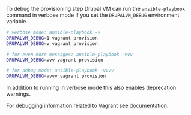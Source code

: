 To debug the provisioning step Drupal VM can run the `ansible-playbook` command in verbose mode if you set the `DRUPALVM_DEBUG` environment variable.

```sh
# verbose mode: ansible-playbook -v
DRUPALVM_DEBUG=1 vagrant provision
DRUPALVM_DEBUG=v vagrant provision

# for even more messages: ansible-playbook -vvv
DRUPALVM_DEBUG=vvv vagrant provision

# for debug mode: ansible-playbook -vvvv
DRUPALVM_DEBUG=vvvv vagrant provision
```

In addition to running in verbose mode this also enables deprecation warnings.

For debugging information related to Vagrant see [documentation](https://www.vagrantup.com/docs/other/debugging.html).
